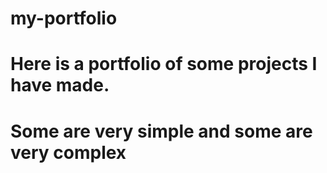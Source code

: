 # my-portfolio
# Here is a portfolio of some projects I have made.
# Some are very simple and some are very complex
